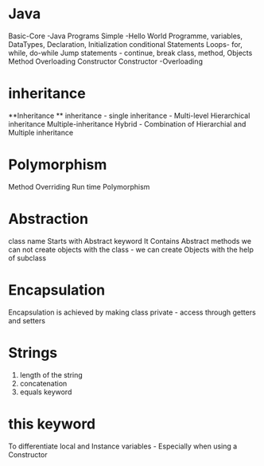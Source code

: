 # Java
Basic-Core -Java Programs
Simple -Hello World Programme,
variables, DataTypes, Declaration, Initialization 
conditional Statements
Loops- for, while, do-while 
Jump statements - continue, break
class, method, Objects 
Method Overloading 
Constructor
Constructor -Overloading 
# inheritance 
**Inheritance **
inheritance - single 
inheritance - Multi-level 
Hierarchical inheritance
Multiple-inheritance 
Hybrid - Combination of Hierarchial and Multiple inheritance 
# Polymorphism 
Method Overriding
Run time Polymorphism 
# Abstraction 
class name Starts with Abstract keyword 
It Contains Abstract methods 
we can not create objects with the class - we can create Objects with the help of subclass 
# Encapsulation 
Encapsulation is achieved by making class private - access through getters and setters
# Strings
1. length of the string
2. concatenation
3. equals keyword
# this keyword
To differentiate local and Instance variables - Especially when using a Constructor
